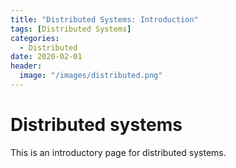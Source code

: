 ```yaml
---
title: "Distributed Systems: Introduction"
tags: [Distributed Systems]
categories:
  - Distributed
date: 2020-02-01
header:
  image: "/images/distributed.png"
---
```



# Distributed systems

This is an introductory page for distributed systems.
